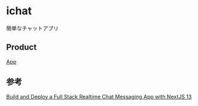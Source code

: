# ichat
簡単なチャットアプリ  

## Product
[App](https://ichat-kappa.vercel.app/)

## 参考
[Build and Deploy a Full Stack Realtime Chat Messaging App with NextJS 13](https://www.youtube.com/watch?v=NlXfg5Pxxh8&list=PL3fx25FKwJ6I4vJNljUfVuT9Da_gl42ZI&index=7)



